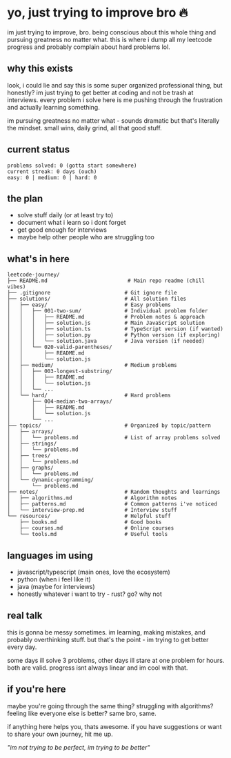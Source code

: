 # yo, just trying to improve bro 🔥

im just trying to improve, bro. being conscious about this whole thing and pursuing greatness no matter what. this is where i dump all my leetcode progress and probably complain about hard problems lol.

## why this exists

look, i could lie and say this is some super organized professional thing, but honestly? im just trying to get better at coding and not be trash at interviews. every problem i solve here is me pushing through the frustration and actually learning something.

im pursuing greatness no matter what - sounds dramatic but that's literally the mindset. small wins, daily grind, all that good stuff.

## current status

```
problems solved: 0 (gotta start somewhere)
current streak: 0 days (ouch)
easy: 0 | medium: 0 | hard: 0
```

## the plan

- solve stuff daily (or at least try to)
- document what i learn so i dont forget
- get good enough for interviews
- maybe help other people who are struggling too

## what's in here

```
leetcode-journey/
├── README.md                          # Main repo readme (chill vibes)
├── .gitignore                        # Git ignore file
├── solutions/                        # All solution files
│   ├── easy/                         # Easy problems
│   │   ├── 001-two-sum/              # Individual problem folder
│   │   │   ├── README.md             # Problem notes & approach
│   │   │   ├── solution.js           # Main JavaScript solution
│   │   │   ├── solution.ts           # TypeScript version (if wanted)
│   │   │   ├── solution.py           # Python version (if exploring)
│   │   │   └── solution.java         # Java version (if needed)
│   │   └── 020-valid-parentheses/
│   │       ├── README.md
│   │       └── solution.js
│   ├── medium/                       # Medium problems
│   │   ├── 003-longest-substring/
│   │   │   ├── README.md
│   │   │   └── solution.js
│   │   └── ...
│   └── hard/                         # Hard problems
│       ├── 004-median-two-arrays/
│       │   ├── README.md
│       │   └── solution.js
│       └── ...
├── topics/                           # Organized by topic/pattern
│   ├── arrays/
│   │   └── problems.md               # List of array problems solved
│   ├── strings/
│   │   └── problems.md
│   ├── trees/
│   │   └── problems.md
│   ├── graphs/
│   │   └── problems.md
│   └── dynamic-programming/
│       └── problems.md
├── notes/                            # Random thoughts and learnings
│   ├── algorithms.md                 # Algorithm notes
│   ├── patterns.md                   # Common patterns i've noticed
│   └── interview-prep.md             # Interview stuff
└── resources/                        # Helpful stuff
    ├── books.md                      # Good books
    ├── courses.md                    # Online courses
    └── tools.md                      # Useful tools
```

## languages im using

- javascript/typescript (main ones, love the ecosystem)
- python (when i feel like it)
- java (maybe for interviews)
- honestly whatever i want to try - rust? go? why not

## real talk

this is gonna be messy sometimes. im learning, making mistakes, and probably overthinking stuff. but that's the point - im trying to get better every day.

some days ill solve 3 problems, other days ill stare at one problem for hours. both are valid. progress isnt always linear and im cool with that.

## if you're here

maybe you're going through the same thing? struggling with algorithms? feeling like everyone else is better? same bro, same. 

if anything here helps you, thats awesome. if you have suggestions or want to share your own journey, hit me up.

*"im not trying to be perfect, im trying to be better"*
